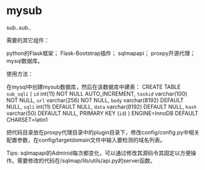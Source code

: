 # mysub
sub..sub..

需要的其它组件：

python的Flask框架；
Flask-Bootstrap插件；
sqlmapapi；
proxpy开源代理；
mysql数据库。

使用方法：

在mysql中创建mysub数据库，然后在该数据库中建表：
CREATE TABLE `sub_sqli` (
  `id` int(11) NOT NULL AUTO_INCREMENT,
  `taskid` varchar(100) NOT NULL,
  `url` varchar(256) NOT NULL,
  `body` varchar(8192) DEFAULT NULL,
  `sqli` int(11) DEFAULT NULL,
  `data` varchar(8192) DEFAULT NULL,
  `hash` varchar(50) DEFAULT NULL,
  PRIMARY KEY (`id`)
) ENGINE=InnoDB DEFAULT CHARSET=latin1

把代码目录放在proxpy代理目录中的plugin目录下，修改config/config.py中相关配置参数，在config/targetdomain文件中输入要检测的域名列表。

Tips: sqlmapapi的Adminid每次都变化，可以通过修改其源码令其固定以方便操作。需要修改的代码在/sqlmap/lib/utils/api.py的server函数。


